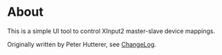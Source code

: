 # About

This is a simple UI tool to control XInput2 master-slave device mappings.

Originally written by Peter Hutterer, see [ChangeLog](ChangeLog).

